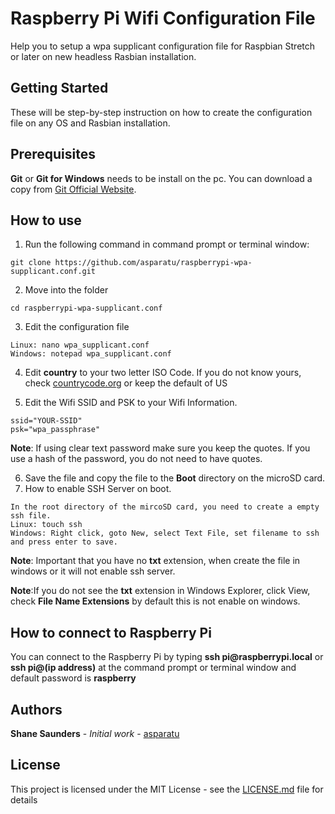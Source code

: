 # Raspberry Pi Wifi Configuration File
Help you to setup a wpa supplicant configuration file for Raspbian Stretch or later on new headless Rasbian installation.

## Getting Started
These will be step-by-step instruction on how to create the configuration file on any OS and Rasbian installation.

## Prerequisites
**Git** or **Git for Windows** needs to be install on the pc. You can download a copy from [Git Official Website](https://git-scm.com/downloads).

## How to use
1. Run the following command in command prompt or terminal window:
```
git clone https://github.com/asparatu/raspberrypi-wpa-supplicant.conf.git
```
2. Move into the folder
```
cd raspberrypi-wpa-supplicant.conf
```
3. Edit the configuration file
```
Linux: nano wpa_supplicant.conf
Windows: notepad wpa_supplicant.conf
```
4. Edit **country** to your two letter ISO Code.
If you do not know yours, check [countrycode.org](https://countrycode.org/) or keep the default of US

5. Edit the Wifi SSID and PSK to your Wifi Information.
```
ssid="YOUR-SSID"
psk="wpa_passphrase"
```
**Note**: If using clear text password make sure you keep the quotes. If you use a hash of the password, you do not need to have quotes.

6. Save the file and copy the file to the <strong>Boot</strong> directory on the microSD card.
7. How to enable SSH Server on boot.
```
In the root directory of the mircoSD card, you need to create a empty ssh file.
Linux: touch ssh
Windows: Right click, goto New, select Text File, set filename to ssh and press enter to save.
```
<p><strong>Note</strong>: Important that you have no <strong>txt</strong> extension, when create the file in windows or it will not enable ssh server.</p>
<p><strong>Note</strong>:If you do not see the <strong>txt</strong> extension in Windows Explorer, click View, check <strong>File Name Extensions</strong> by default this is not enable on windows.</p>

## How to connect to Raspberry Pi
<p>You can connect to the Raspberry Pi by typing <strong>ssh pi@raspberrypi.local</strong> or <strong>ssh pi@(ip address)</strong> at the command prompt or terminal window and default password is <strong>raspberry</strong></p>

## Authors

**Shane Saunders** - *Initial work* - [asparatu](https://github.com/asparatu)

## License

This project is licensed under the MIT License - see the [LICENSE.md](LICENSE.md) file for details
